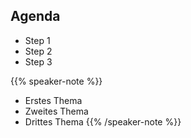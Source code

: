 
## Agenda

- Step 1 <!-- .element: class="fragment" data-fragment-index="2" -->
- Step 2 <!-- .element: class="fragment" data-fragment-index="1" -->
- Step 3

{{% speaker-note %}}
* Erstes Thema
* Zweites Thema
* Drittes Thema
{{% /speaker-note %}}

<!-- {{% vertical-slide %}}

{{% /vertical-slide %}} -->